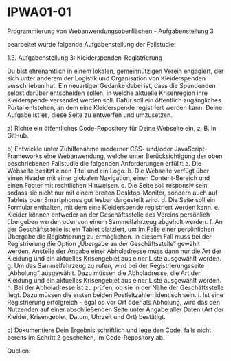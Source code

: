 # IPWA01-01
Programmierung von Webanwendungsoberflächen - Aufgabenstellung 3

bearbeitet wurde folgende Aufgabenstellung der Fallstudie:

1.3. Aufgabenstellung 3: Kleiderspenden-Registrierung

Du bist ehrenamtlich in einem lokalen, gemeinnützigen Verein engagiert, der sich unter anderem der Logistik und Organisation von Kleiderspenden verschrieben hat. Ein neuartiger Gedanke dabei ist, dass die Spendenden selbst darüber entscheiden sollen, in welche aktuelle Krisenregion ihre Kleiderspende versendet werden soll. Dafür soll ein öffentlich zugängliches Portal entstehen, an dem eine Kleiderspende registriert werden kann. Deine Aufgabe ist es, diese Seite zu entwerfen und umzusetzen.

a) Richte ein öffentliches Code-Repository für Deine Webseite ein, z. B. in GitHub.

b) Entwickle unter Zuhilfenahme moderner CSS- und/oder JavaScript-Frameworks eine Webanwendung, welche unter Berücksichtigung der oben beschriebenen Fallstudie die folgenden Anforderungen erfüllt:
    a. Die Webseite besitzt einen Titel und ein Logo.
    b. Die Webseite verfügt über einen Header mit einer globalen Navigation, einen Content-Bereich und einen Footer mit rechtlichen Hinweisen.
    c. Die Seite soll responsiv sein, sodass sie nicht nur mit einem breiten Desktop-Monitor, sondern auch auf Tablets oder Smartphones gut lesbar dargestellt wird.
    d. Die Seite soll ein Formular enthalten, mit dem eine Kleiderspende registriert werden kann.
    e. Kleider können entweder an der Geschäftsstelle des Vereins persönlich übergeben werden oder von einem Sammelfahrzeug abgeholt werden.
    f. An der Geschäftsstelle ist ein Tablet platziert, um im Falle einer persönlichen Übergabe die Registrierung zu ermöglichen. In diesem Fall muss bei der Registrierung die Option „Übergabe an der Geschäftsstelle“ gewählt werden. Anstelle der Angabe einer Abholadresse muss dann nur die Art der Kleidung und ein aktuelles Krisengebiet aus einer Liste ausgewählt werden.
    g. Um das Sammelfahrzeug zu rufen, wird bei der Registrierungsseite „Abholung“ ausgewählt. Dazu müssen die Abholadresse, die Art der Kleidung und ein aktuelles Krisengebiet aus einer Liste ausgewählt werden.
    h. Bei der Abholadresse ist zu prüfen, ob sie in der Nähe der Geschäftsstelle liegt. Dazu müssen die ersten beiden Postleitzahlen identisch sein.
    i. Ist eine Registrierung erfolgreich – egal ob vor Ort oder als Abholung, wird das den Nutzenden auf einer abschließenden Seite unter Angabe aller Daten (Art der Kleider, Krisengebiet, Datum, Uhrzeit und Ort) bestätigt.

c) Dokumentiere Dein Ergebnis schriftlich und lege den Code, falls nicht bereits im Schritt 2 geschehen, im Code-Repository ab.

Quellen: